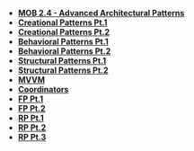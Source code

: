 - **[MOB 2.4 - Advanced Architectural Patterns](README.md)**
- **[Creational Patterns Pt.1](Lessons/01-Creational-PatternsPt.1/README.md)**
- **[Creational Patterns Pt.2](Lessons/02-Creational-PatternsPt.2/README.md)**
- **[Behavioral Patterns Pt.1](Lessons/03-Behavioral-PatternsPt.1/README.md)**
- **[Behavioral Patterns Pt.2](Lessons/04-Behavioral-PatternsPt.2/README.md)**
- **[Structural Patterns Pt.1](Lessons/05-Structural-PatternsPt.1/README.md)**
- **[Structural Patterns Pt.2](Lessons/06-Structural-PatternsPt.2/README.md)**
- **[MVVM](Lessons/07-MVVM/README.md)**
- **[Coordinators](Lessons/08-Coordinators/README.md)**
- **[FP Pt.1 ](Lessons/09-Functional-ProgrammingPt.1/README.md)**
- **[FP Pt.2 ](Lessons/10-Functional-ProgrammingPt.2/Lesson10.md)**
- **[RP Pt.1 ](Lessons/11-Reactive-ProgrammingPt.1/Lesson11.md)**
- **[RP Pt.2 ](Lessons/12-Reactive-ProgrammingPt.2/Lesson12.md)**
- **[RP Pt.3 ](Lessons/13-Reactive-ProgrammingPt.3/Lesson13.md)**
